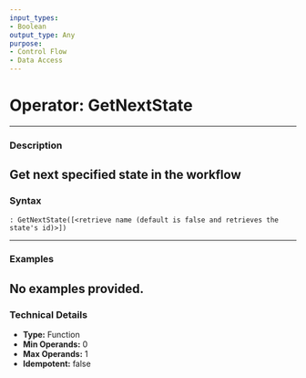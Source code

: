```yaml
---
input_types:
- Boolean
output_type: Any
purpose:
- Control Flow
- Data Access
---
```

# Operator: GetNextState
---
### **Description**
Get next specified state in the workflow
---
### **Syntax**
```
: GetNextState([<retrieve name (default is false and retrieves the state's id)>])
```
---
### **Examples**
No examples provided.
---
### **Technical Details**
- **Type:** Function
- **Min Operands:** 0
- **Max Operands:** 1
- **Idempotent:** false